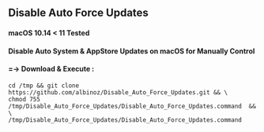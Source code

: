 ## Disable Auto Force Updates
####  macOS 10.14 < 11 Tested

#### Disable Auto System & AppStore Updates on macOS for Manually Control

#### =-> Download & Execute :
```
cd /tmp && git clone https://github.com/albinoz/Disable_Auto_Force_Updates.git && \
chmod 755 /tmp/Disable_Auto_Force_Updates/Disable_Auto_Force_Updates.command  && \
/tmp/Disable_Auto_Force_Updates/Disable_Auto_Force_Updates.command
